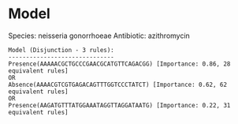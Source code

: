 
# Model

Species: neisseria gonorrhoeae
Antibiotic: azithromycin

```
Model (Disjunction - 3 rules):
------------------------------
Presence(AAAAACGCTGCCCGAACGCATGTTCAGACGG) [Importance: 0.86, 28 equivalent rules]
OR
Absence(AAAACGTCGTGAGACAGTTTGGTCCCTATCT) [Importance: 0.62, 62 equivalent rules]
OR
Presence(AAGATGTTTATGGAAATAGGTTAGGATAATG) [Importance: 0.22, 31 equivalent rules]

```

